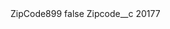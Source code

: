 <?xml version="1.0" encoding="UTF-8"?>
<CustomMetadata xmlns="http://soap.sforce.com/2006/04/metadata" xmlns:xsi="http://www.w3.org/2001/XMLSchema-instance" xmlns:xsd="http://www.w3.org/2001/XMLSchema">
    <label>ZipCode899</label>
    <protected>false</protected>
    <values>
        <field>Zipcode__c</field>
        <value xsi:type="xsd:string">20177</value>
    </values>
</CustomMetadata>
